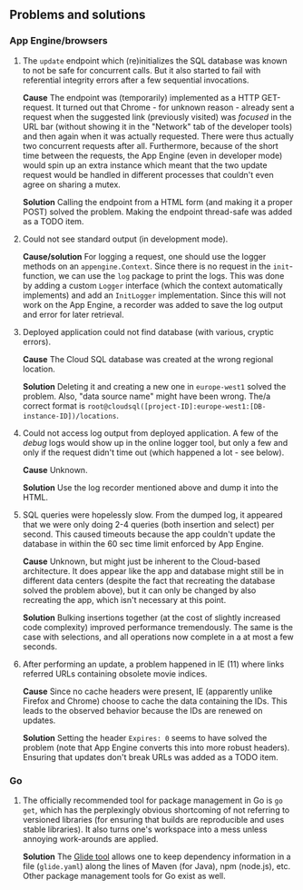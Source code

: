 Problems and solutions
----------------------

### App Engine/browsers

1.  The `update` endpoint which (re)initializes the SQL database was known to not be safe for concurrent calls. But it
    also started to fail with referential integrity errors after a few sequential invocations.
    
    **Cause** The endpoint was (temporarily) implemented as a HTTP GET-request. It turned out that Chrome - for unknown
    reason - already sent a request when the suggested link (previously visited) was *focused* in the URL bar (without
    showing it in the "Network" tab of the developer tools) and then again when it was actually requested. There were
    thus actually two concurrent requests after all. Furthermore, because of the short time between the requests, the
    App Engine (even in developer mode) would spin up an extra instance which meant that the two update request would be
    handled in different processes that couldn't even agree on sharing a mutex.
    
    **Solution** Calling the endpoint from a HTML form (and making it a proper POST) solved the problem. Making the
    endpoint thread-safe was added as a TODO item.

2.  Could not see standard output (in development mode).
    
    **Cause/solution** For logging a request, one should use the logger methods on an `appengine.Context`. Since there
    is no request in the `init`-function, we can use the `log` package to print the logs. This was done by adding a
    custom `Logger` interface (which the context automatically implements) and add an `InitLogger` implementation. Since
    this will not work on the App Engine, a recorder was added to save the log output and error for later retrieval.

3.  Deployed application could not find database (with various, cryptic errors).
   
    **Cause** The Cloud SQL database was created at the wrong regional location.
    
    **Solution** Deleting it and creating a new one in `europe-west1` solved the problem. Also, "data source name" might
    have been wrong. The/a correct format is `root@cloudsql([project-ID]:europe-west1:[DB-instance-ID])/locations`.

4.  Could not access log output from deployed application. A few of the *debug* logs would show up in the online logger
    tool, but only a few and only if the request didn't time out (which happened a lot - see below).
    
    **Cause** Unknown.
    
    **Solution** Use the log recorder mentioned above and dump it into the HTML.

5.  SQL queries were hopelessly slow. From the dumped log, it appeared that we were only doing 2-4 queries (both
    insertion and select) per second. This caused timeouts because the app couldn't update the database in within the
    60 sec time limit enforced by App Engine.
    
    **Cause** Unknown, but might just be inherent to the Cloud-based architecture. It does appear like the app and
    database might still be in different data centers (despite the fact that recreating the database solved the problem
    above), but it can only be changed by also recreating the app, which isn't necessary at this point.
    
    **Solution** Bulking insertions together (at the cost of slightly increased code complexity) improved performance
    tremendously. The same is the case with selections, and all operations now complete in a at most a few seconds.

6.  After performing an update, a problem happened in IE (11) where links referred URLs containing obsolete movie
    indices.
    
    **Cause** Since no cache headers were present, IE (apparently unlike Firefox and Chrome) choose to cache the data
    containing the IDs. This leads to the observed behavior because the IDs are renewed on updates.
    
    **Solution** Setting the header `Expires: 0` seems to have solved the problem (note that App Engine converts this
    into more robust headers). Ensuring that updates don't break URLs was added as a TODO item.

### Go

1.  The officially recommended tool for package management in Go is `go get`, which has the perplexingly obvious
    shortcoming of not referring to versioned libraries (for ensuring that builds are reproducible and uses stable
    libraries). It also turns one's workspace into a mess unless annoying work-arounds are applied.
    
    **Solution** The [Glide tool](https://glide.sh/) allows one to keep dependency information in a file (`glide.yaml`)
    along the lines of Maven (for Java), npm (node.js), etc. Other package management tools for Go exist as well.
